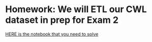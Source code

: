# Homework:  We will ETL our CWL dataset in prep for Exam 2

[HERE is the notebook that you need to solve](cwl_df_analysis01.ipynb)
